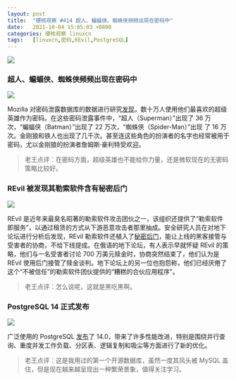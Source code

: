 ```yaml
---
layout: post
title:	"硬核观察 #414 超人、蝙蝠侠、蜘蛛侠频频出现在密码中"
date:	2021-10-04 15:05:03 +0800 
categories:	硬核观察 linuxcn 
tags:	[linuxcn,密码,REvil,PostgreSQL]
---
```



![](/Asserts/Images//attachment/album/202110/04/150343pf0h6q0t0jbmfm9b.jpg)


### 超人、蝙蝠侠、蜘蛛侠频频出现在密码中


![](/Asserts/Images//attachment/album/202110/04/150355ageo4272fwn11e5o.jpg)


Mozilla 对密码泄露数据库的数据进行研究[发现](https://blog.mozilla.org/en/mozilla/news/superhero-passwords-may-be-your-kryptonite-wherever-you-go-online/)，数十万人使用他们最喜欢的超级英雄作为密码。在这些密码泄露事件中，“超人（Superman）”出现了 36 万次，“蝙蝠侠（Batman）”出现了 22 万次，“蜘蛛侠（Spider-Man）”出现 了 16 万次。金刚狼和铁人也出现了几千次。甚至连这些角色的扮演者的名字也经常被用于密码，尤以金刚狼的扮演者詹姆斯·豪利特受欢迎。



> 
> 老王点评：在密码方面，超级英雄也不能给你力量，还是微软现在的无密码策略比较好。
> 
> 
> 


### REvil 被发现其勒索软件含有秘密后门


![](/Asserts/Images//attachment/album/202110/04/150430sxciyny4f8ztmeui.jpg)


REvil 是近年来最臭名昭著的勒索软件攻击团伙之一，该组织还提供了“勒索软件即服务”，以通过租赁的方式从下游恶意攻击者那里抽成。安全研究人员在对地下论坛进行分析后发现，REvil 勒索软件还植入了[秘密后门](https://www.zdnet.com/article/these-ransomware-crooks-are-complaining-they-are-getting-ripped-off-by-other-ransomware-crooks/)，能让上线的黑客接管与受害者的协商，不给下线提成。在俄语的地下论坛，有人表示早就怀疑 REvil 的策略，他们与一名受害者讨论 700 万美元赎金时，协商突然结束了，他们认为是 REvil 使用后门接管了赎金谈判。地下论坛上的另一位也抱怨称，他们已经厌倦了这个“不被信任”的勒索软件团伙提供的“糟糕的合伙应用程序”。



> 
> 老王点评：怎么说呢，这就是黑吃黑啊。
> 
> 
> 


### PostgreSQL 14 正式发布


![](/Asserts/Images//attachment/album/202110/04/150447dca6w0l9asezd9tr.jpg)


广泛使用的 PostgreSQL [发布](https://www.postgresql.org/docs/14/release-14.html)了 14.0，带来了许多性能改进，特别是围绕并行查询、重度并发工作负载、分区表、逻辑复制和吸尘等方面进行了新的优化。



> 
> 老王点评：这是我用过的第一个开源数据库，虽然一度其风头被 MySQL 盖住，但是现在越来越呈现出一种繁荣景象，值得关注学习。
> 
> 
>
